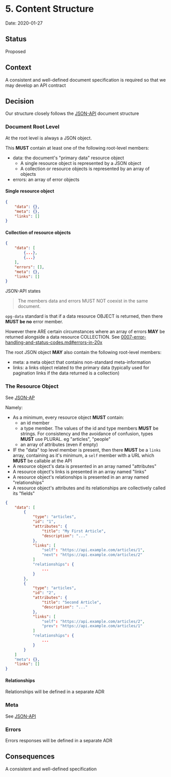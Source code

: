 # 5. Content Structure

Date: 2020-01-27

## Status

Proposed

## Context

A consistent and well-defined document specification is required so that we may develop an API contract

## Decision

Our structure closely follows the [JSON-API](https://jsonapi.org/format/#document-structure) document structure

### Document Root Level

At the root level is always a JSON object.

This **MUST** contain at least one of the following root-level members:

* data: the document's "primary data" resource object
  * A single resource object is represented by a JSON object
  * A collection or resource objects is represented by an array of objects
* errors: an array of error objects

#### Single resource object

```json
{
    "data": {},
    "meta": {},
    "links": []
}
```

#### Collection of resource objects

```json
{
    "data": [
        {...},
        {...}
    ],
    "errors": [],
    "meta": {},
    "links": []
}
```

JSON-API states

> The members data and errors MUST NOT coexist in the same document.

`opg-data` standard is that if a data resource OBJECT is returned, then there **MUST be no** error member.

However there ARE certain circumstances where an array of errors **MAY** be returned alongside a data resource COLLECTION. See [0007-error-handling-and-status-codes.md#errors-in-20x](0007-error-handling-and-status-codes.md#errors-in-20x)

The root JSON object **MAY** also contain the following root-level members:

* meta: a meta object that contains non-standard meta-information
* links: a links object related to the primary data (typically used for pagination links if the data returned is a collection)

### The Resource Object

See [JSON-AP](https://jsonapi.org/format/#document-resource-objects)

Namely:

* As a minimum, every resource object **MUST** contain:
  * an id member
  * a type member. The values of the id and type members **MUST** be strings. For consistency and the avoidance of confusion, types **MUST** use PLURAL. eg "articles", "people"
  * an array of attributes (even if empty)
* IF the "data" top level member is present, then there **MUST** be a `links` array, containing as it's minimum, a `self` member with a URL which **MUST** be callable at the API
* A resource object's data is presented in an array named "attributes"
* A resource object's links is presented in an array named "links"
* A resource object's relationships is presented in an array named "relationships"
* A resource object's attributes and its relationships are collectively called its "fields"

```json
{
    "data": [
        {
            "type": "articles",
            "id": "1",
            "attributes": {
                "title": "My First Article",
                "description": "..."
            },
            "links": [
                "self": "https://api.example.com/articles/1",
                "next": "https://api.example.com/articles/2"
            ]
            "relationships": {
                ...
            }
        },
        {
            "type": "articles",
            "id": "2",
            "attributes": {
                "title": "Second Article",
                "description": "..."
            },
            "links": [
                "self": "https://api.example.com/articles/2",
                "prev": "https://api.example.com/articles/1"
            ]
            "relationships": {
                ...
            }
        }
    ]
    "meta": {},
    "links": []
}
```

#### Relationships

Relationships will be defined in a separate ADR

### Meta

See [JSON-API](https://jsonapi.org/format/#document-meta)

### Errors

Errors responses will be defined in a separate ADR

## Consequences

A consistent and well-defined specification
